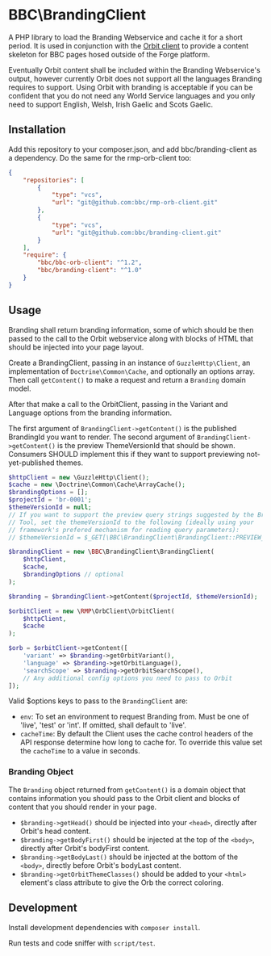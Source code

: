 BBC\BrandingClient
==================

A PHP library to load the Branding Webservice and cache it for a short period.
It is used in conjunction with the
[Orbit client](https://github.com/bbc/rmp-orb-client) to provide a content
skeleton for BBC pages hosed outside of the Forge platform.

Eventually Orbit content shall be included within the Branding Webservice's
output, however currently Orbit does not support all the languages Branding
requires to support. Using Orbit with branding is acceptable if you can be
confident that you do not need any World Service languages and you only need to
support English, Welsh, Irish Gaelic and Scots Gaelic.

Installation
-------------

Add this repository to your composer.json, and add bbc/branding-client as a
dependency. Do the same for the rmp-orb-client too:

```json
{
    "repositories": [
        {
            "type": "vcs",
            "url": "git@github.com:bbc/rmp-orb-client.git"
        },
        {
            "type": "vcs",
            "url": "git@github.com:bbc/branding-client.git"
        }
    ],
    "require": {
        "bbc/bbc-orb-client": "^1.2",
        "bbc/branding-client": "^1.0"
    }
}
```


Usage
-----

Branding shall return branding information, some of which should be then passed
to the call to the Orbit webservice along with blocks of HTML that should be
injected into your page layout.

Create a BrandingClient, passing in an instance of `GuzzleHttp\Client`, an
implementation of `Doctrine\Common\Cache`, and optionally an options array. Then
call `getContent()` to make a request and return a `Branding` domain model.

After that make a call to the OrbitClient, passing in the Variant and Language
options from the branding information.

The first argument of `BrandingClient->getContent()` is the published BrandingId
you want to render.
The second argument of `BrandingClient->getContent()` is the preview
ThemeVersionId that should be shown. Consumers SHOULD implement this if they
want to support previewing not-yet-published themes.

```php
$httpClient = new \GuzzleHttp\Client();
$cache = new \Doctrine\Common\Cache\ArrayCache();
$brandingOptions = [];
$projectId = 'br-0001';
$themeVersionId = null;
// If you want to support the preview query strings suggested by the Branding
// Tool, set the themeVersionId to the following (ideally using your
// framework's prefered mechanism for reading query parameters):
// $themeVersionId = $_GET[\BBC\BrandingClient\BrandingClient::PREVIEW_PARAM];

$brandingClient = new \BBC\BrandingClient\BrandingClient(
    $httpClient,
    $cache,
    $brandingOptions // optional
);

$branding = $brandingClient->getContent($projectId, $themeVersionId);

$orbitClient = new \RMP\OrbClient\OrbitClient(
    $httpClient,
    $cache
);

$orb = $orbitClient->getContent([
    'variant' => $branding->getOrbitVariant(),
    'language' => $branding->getOrbitLanguage(),
    'searchScope' => $branding->getOrbitSearchScope(),
    // Any additional config options you need to pass to Orbit
]);
```

Valid $options keys to pass to the `BrandingClient` are:

* `env`: To set an environment to request Branding from. Must be one of
  'live', 'test' or 'int'. If omitted, shall default to 'live'.
* `cacheTime`: By default the Client uses the cache control headers of the API
  response determine how long to cache for. To override this value set the
  `cacheTime` to a value in seconds.

### Branding Object

The `Branding` object returned from `getContent()` is a domain object that
contains information you should pass to the Orbit client and blocks of content
that you should render in your page.

* `$branding->getHead()` should be injected into your `<head>`, directly after
  Orbit's head content.
* `$branding->getBodyFirst()` should be injected at the top of the `<body>`,
  directly after Orbit's bodyFirst content.
* `$branding->getBodyLast()` should be injected at the bottom of the `<body>`,
  directly before Orbit's bodyLast content.
* `$branding->getOrbitThemeClasses()` should be added to your `<html>`   element's
  class attribute to give the Orb the correct coloring.


Development
-----------

Install development dependencies with `composer install`.

Run tests and code sniffer with `script/test`.
